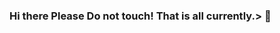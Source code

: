 ### Hi there Please Do not touch! That is all currently.> 👋

<!--
**MolochDaGod/MolochDaGod** is a ✨ _special_ ✨ repository because its `README.md` (this file) appears on your GitHub profile.

Please Do not touch! That is all currently.>
